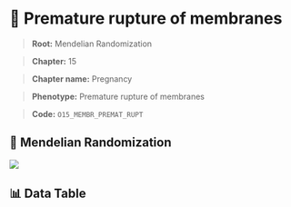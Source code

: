# 🧪 Premature rupture of membranes

> **Root:** Mendelian Randomization

> **Chapter:** 15  

> **Chapter name:** Pregnancy

> **Phenotype:** Premature rupture of membranes  

> **Code:** `O15_MEMBR_PREMAT_RUPT`

## 🧬 Mendelian Randomization  

<img src="/MR/Figures/Forward/O15_MEMBR_PREMAT_RUPT.png"/>

## 📊 Data Table

<CsvTableMRF src="/MR_Data/Forward/O15_MEMBR_PREMAT_RUPT.csv"/>
